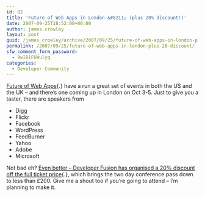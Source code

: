 ```yaml
---
id: 82
title: 'Future of Web Apps in London &#8211; (plus 20% discount!)'
date: 2007-09-25T18:52:00+00:00
author: james.crowley
layout: post
guid: /james_crowley/archive/2007/09/25/future-of-web-apps-in-london-plus-20-discount.aspx
permalink: /2007/09/25/future-of-web-apps-in-london-plus-20-discount/
sfw_comment_form_password:
  - 9wIB1F6Wulyq
categories:
  - Developer Community
---
```

[Future of Web Apps](http://www.developerfusion.co.uk/show/7099/){.} have a run a great set of events in both the US and the UK &#8211; and there&#8217;s one coming up in London on Oct 3-5. Just to give you a taster, there are speakers from

  * Digg
  * Flickr
  * Facebook
  * WordPress
  * FeedBurner
  * Yahoo
  * Adobe
  * Microsoft

Not bad eh? [Even better &#8211; Developer Fusion has organised a 20% discount off the full ticket price](http://www.developerfusion.co.uk/show/7099/){.}, which brings the two day conference pass down to less than £200. Give me a shout too if you&#8217;re going to attend &#8211; I&#8217;m planning to make it.